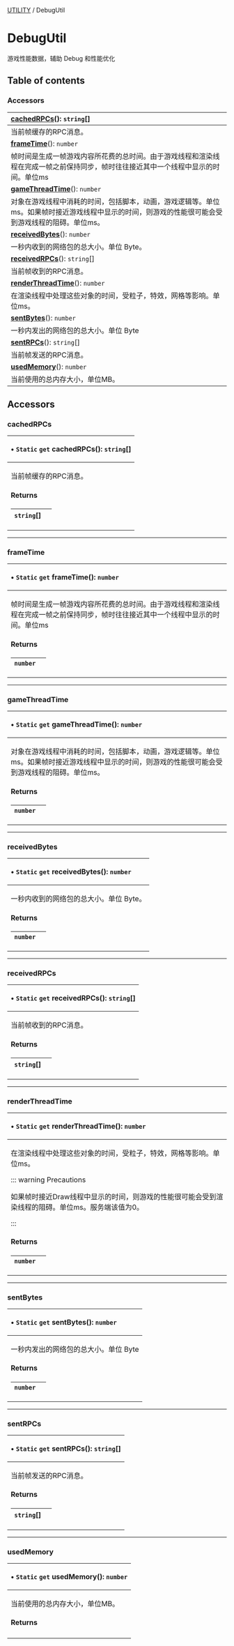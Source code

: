 [UTILITY](../groups/UTILITY.UTILITY.md) / DebugUtil

# DebugUtil <Badge type="tip" text="Class" /> <Score text="DebugUtil" />

游戏性能数据，辅助 Debug 和性能优化

## Table of contents

### Accessors <Score text="Accessors" /> 
| **[cachedRPCs](mw.DebugUtil.md#cachedrpcs)**(): `string`[]  |
| :-----|
| 当前帧缓存的RPC消息。|
| **[frameTime](mw.DebugUtil.md#frametime)**(): `number`  |
| 帧时间是生成一帧游戏内容所花费的总时间。由于游戏线程和渲染线程在完成一帧之前保持同步，帧时往往接近其中一个线程中显示的时间。单位ms|
| **[gameThreadTime](mw.DebugUtil.md#gamethreadtime)**(): `number`  |
| 对象在游戏线程中消耗的时间，包括脚本，动画，游戏逻辑等。单位ms。如果帧时接近游戏线程中显示的时间，则游戏的性能很可能会受到游戏线程的阻碍。单位ms。|
| **[receivedBytes](mw.DebugUtil.md#receivedbytes)**(): `number`  |
| 一秒内收到的网络包的总大小。单位 Byte。|
| **[receivedRPCs](mw.DebugUtil.md#receivedrpcs)**(): `string`[]  |
| 当前帧收到的RPC消息。|
| **[renderThreadTime](mw.DebugUtil.md#renderthreadtime)**(): `number`  |
| 在渲染线程中处理这些对象的时间，受粒子，特效，网格等影响。单位ms。|
| **[sentBytes](mw.DebugUtil.md#sentbytes)**(): `number`  |
| 一秒内发出的网络包的总大小。单位 Byte|
| **[sentRPCs](mw.DebugUtil.md#sentrpcs)**(): `string`[]  |
| 当前帧发送的RPC消息。|
| **[usedMemory](mw.DebugUtil.md#usedmemory)**(): `number`  |
| 当前使用的总内存大小，单位MB。|

## Accessors

### cachedRPCs <Score text="cachedRPCs" /> 

<table class="get-set-table">
<thead><tr>
<th style="text-align: left">

• `Static` `get` **cachedRPCs**(): `string`[]

</th>
</tr></thead>
<tbody><tr>
<td style="text-align: left">


当前帧缓存的RPC消息。

#### Returns

| `string`[] |  |
| :------ | :------ |

</td>
</tr></tbody>
</table>

___

### frameTime <Score text="frameTime" /> 

<table class="get-set-table">
<thead><tr>
<th style="text-align: left">

• `Static` `get` **frameTime**(): `number`

</th>
</tr></thead>
<tbody><tr>
<td style="text-align: left">


帧时间是生成一帧游戏内容所花费的总时间。由于游戏线程和渲染线程在完成一帧之前保持同步，帧时往往接近其中一个线程中显示的时间。单位ms

#### Returns

| `number` |  |
| :------ | :------ |

</td>
</tr></tbody>
</table>

___

### gameThreadTime <Score text="gameThreadTime" /> 

<table class="get-set-table">
<thead><tr>
<th style="text-align: left">

• `Static` `get` **gameThreadTime**(): `number`

</th>
</tr></thead>
<tbody><tr>
<td style="text-align: left">


对象在游戏线程中消耗的时间，包括脚本，动画，游戏逻辑等。单位ms。如果帧时接近游戏线程中显示的时间，则游戏的性能很可能会受到游戏线程的阻碍。单位ms。

#### Returns

| `number` |  |
| :------ | :------ |

</td>
</tr></tbody>
</table>

___

### receivedBytes <Score text="receivedBytes" /> 

<table class="get-set-table">
<thead><tr>
<th style="text-align: left">

• `Static` `get` **receivedBytes**(): `number`

</th>
</tr></thead>
<tbody><tr>
<td style="text-align: left">


一秒内收到的网络包的总大小。单位 Byte。

#### Returns

| `number` |  |
| :------ | :------ |

</td>
</tr></tbody>
</table>

___

### receivedRPCs <Score text="receivedRPCs" /> 

<table class="get-set-table">
<thead><tr>
<th style="text-align: left">

• `Static` `get` **receivedRPCs**(): `string`[]

</th>
</tr></thead>
<tbody><tr>
<td style="text-align: left">


当前帧收到的RPC消息。

#### Returns

| `string`[] |  |
| :------ | :------ |

</td>
</tr></tbody>
</table>

___

### renderThreadTime <Score text="renderThreadTime" /> 

<table class="get-set-table">
<thead><tr>
<th style="text-align: left">

• `Static` `get` **renderThreadTime**(): `number`

</th>
</tr></thead>
<tbody><tr>
<td style="text-align: left">


在渲染线程中处理这些对象的时间，受粒子，特效，网格等影响。单位ms。

::: warning Precautions

如果帧时接近Draw线程中显示的时间，则游戏的性能很可能会受到渲染线程的阻碍。单位ms。服务端该值为0。

:::

#### Returns

| `number` |  |
| :------ | :------ |

</td>
</tr></tbody>
</table>

___

### sentBytes <Score text="sentBytes" /> 

<table class="get-set-table">
<thead><tr>
<th style="text-align: left">

• `Static` `get` **sentBytes**(): `number`

</th>
</tr></thead>
<tbody><tr>
<td style="text-align: left">


一秒内发出的网络包的总大小。单位 Byte

#### Returns

| `number` |  |
| :------ | :------ |

</td>
</tr></tbody>
</table>

___

### sentRPCs <Score text="sentRPCs" /> 

<table class="get-set-table">
<thead><tr>
<th style="text-align: left">

• `Static` `get` **sentRPCs**(): `string`[]

</th>
</tr></thead>
<tbody><tr>
<td style="text-align: left">


当前帧发送的RPC消息。

#### Returns

| `string`[] |  |
| :------ | :------ |

</td>
</tr></tbody>
</table>

___

### usedMemory <Score text="usedMemory" /> 

<table class="get-set-table">
<thead><tr>
<th style="text-align: left">

• `Static` `get` **usedMemory**(): `number`

</th>
</tr></thead>
<tbody><tr>
<td style="text-align: left">


当前使用的总内存大小，单位MB。

#### Returns


</td>
</tr></tbody>
</table>

